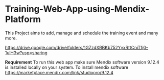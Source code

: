 # Training-Web-App-using-Mendix-Platform
This Project aims to add, manage and schedule the training event and many more.

https://drive.google.com/drive/folders/1GZzdXRBKb752YyxRttCniT1j0-1ulH3w?usp=sharing


**Requirement**
To run this web app make sure Mendix software version 9.12.4 is installed locally on your system. 
To install mendix software https://marketplace.mendix.com/link/studiopro/9.12.4
